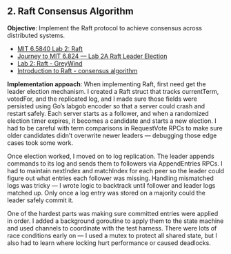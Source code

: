 ## 2. Raft Consensus Algorithm
**Objective**: Implement the Raft protocol to achieve consensus across distributed systems.

- [MIT 6.5840 Lab 2: Raft](https://nil.csail.mit.edu/6.5840/2023/labs/lab-raft.html)
- [Journey to MIT 6.824 — Lab 2A Raft Leader Election](https://medium.com/codex/journey-to-mit-6-824-lab-2a-raft-leader-election-974087a55740)
- [Lab 2: Raft - GreyWind](https://greywind.hashnode.dev/lab-2-raft)
- [Introduction to Raft - consensus algorithm](https://www.linkedin.com/pulse/introduction-raft-consensus-algorithm-dk-cao-rrwtc)


**Implementation appoach**:
When implementing Raft, first need get the leader election mechanism. I created a Raft struct that tracks currentTerm, votedFor, and the replicated log, and I made sure those fields were persisted using Go’s labgob encoder so that a server could crash and restart safely. Each server starts as a follower, and when a randomized election timer expires, it becomes a candidate and starts a new election. I had to be careful with term comparisons in RequestVote RPCs to make sure older candidates didn’t overwrite newer leaders — debugging those edge cases took some work.

Once election worked, I moved on to log replication. The leader appends commands to its log and sends them to followers via AppendEntries RPCs. I had to maintain nextIndex and matchIndex for each peer so the leader could figure out what entries each follower was missing. Handling mismatched logs was tricky — I wrote logic to backtrack until follower and leader logs matched up. Only once a log entry was stored on a majority could the leader safely commit it.

One of the hardest parts was making sure committed entries were applied in order. I added a background goroutine to apply them to the state machine and used channels to coordinate with the test harness. There were lots of race conditions early on — I used a mutex to protect all shared state, but I also had to learn where locking hurt performance or caused deadlocks.